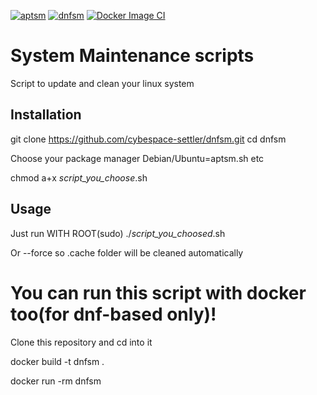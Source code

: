 [![aptsm](https://github.com/cybespace-settler/dnfsm/actions/workflows/apt.yml/badge.svg)](https://github.com/cybespace-settler/dnfsm/actions/workflows/apt.yml)  [![dnfsm](https://github.com/cybespace-settler/dnfsm/actions/workflows/dnf.yml/badge.svg)](https://github.com/cybespace-settler/dnfsm/actions/workflows/dnf.yml)  [![Docker Image CI](https://github.com/cybespace-settler/dnfsm/actions/workflows/docker-image.yml/badge.svg)](https://github.com/cybespace-settler/dnfsm/actions/workflows/docker-image.yml)

# System Maintenance scripts #

Script to update and clean your linux system
## Installation

git clone https://github.com/cybespace-settler/dnfsm.git
cd dnfsm

Choose your package manager Debian/Ubuntu=aptsm.sh etc

chmod a+x *script_you_choose*.sh

## Usage

Just run WITH ROOT(sudo) ./*script_you_choosed*.sh 

Or --force so .cache folder will be cleaned automatically

# You can run this script with docker too(for dnf-based only)!

Clone this repository and cd into it

docker build -t dnfsm .

docker run -rm dnfsm
